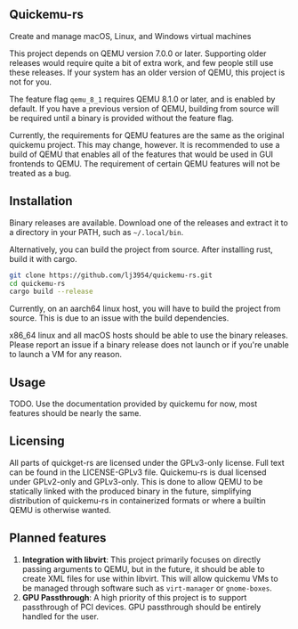 ## Quickemu-rs

Create and manage macOS, Linux, and Windows virtual machines

This project depends on QEMU version 7.0.0 or later. Supporting older releases would require quite a bit of extra work,
and few people still use these releases. If your system has an older version of QEMU, this project is not for you. 

The feature flag `qemu_8_1` requires QEMU 8.1.0 or later, and is enabled by default. If you have a previous version of QEMU,
building from source will be required until a binary is provided without the feature flag.

Currently, the requirements for QEMU features are the same as the original quickemu project. This may change, however.
It is recommended to use a build of QEMU that enables all of the features that would be used in GUI frontends to QEMU.
The requirement of certain QEMU features will not be treated as a bug.

## Installation

Binary releases are available. Download one of the releases and extract it to a directory in your PATH, such as `~/.local/bin`. 

Alternatively, you can build the project from source. After installing rust, build it with cargo.


```bash
git clone https://github.com/lj3954/quickemu-rs.git
cd quickemu-rs
cargo build --release
```

Currently, on an aarch64 linux host, you will have to build the project from source. This is due to an issue with the build dependencies.

x86_64 linux and all macOS hosts should be able to use the binary releases. Please report an issue if a binary release
does not launch or if you're unable to launch a VM for any reason.

## Usage

TODO. Use the documentation provided by quickemu for now, most features should be nearly the same.

## Licensing

All parts of quickget-rs are licensed under the GPLv3-only license. Full text can be found in the LICENSE-GPLv3 file.
Quickemu-rs is dual licensed under GPLv2-only and GPLv3-only. This is done to allow QEMU to be statically linked with the produced binary in the future, simplifying distribution of quickemu-rs in containerized formats or where a builtin QEMU is otherwise wanted.


## Planned features

1. **Integration with libvirt**: This project primarily focuses on directly passing arguments to QEMU, but in the future,
it should be able to create XML files for use within libvirt. This will allow quickemu VMs to be managed through software
such as `virt-manager` or `gnome-boxes`. 
2. **GPU Passthrough**: A high priority of this project is to support passthrough of PCI devices. GPU passthrough
should be entirely handled for the user. 

